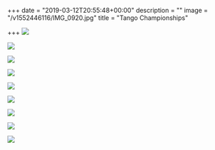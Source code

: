 +++
date = "2019-03-12T20:55:48+00:00"
description = ""
image = "/v1552446116/IMG_0920.jpg"
title = "Tango Championships"

+++
![](https://res.cloudinary.com/paris-tango/image/upload/v1552446605/IMG_0921.jpg)

![](https://res.cloudinary.com/paris-tango/image/upload/v1552446605/IMG_0926.jpg)

![](https://res.cloudinary.com/paris-tango/image/upload/v1552446605/IMG_0922.jpg)

![](https://res.cloudinary.com/paris-tango/image/upload/v1552446604/IMG_0917.jpg)

![](https://res.cloudinary.com/paris-tango/image/upload/v1552446604/IMG_0925.jpg)

![](https://res.cloudinary.com/paris-tango/image/upload/v1552446603/IMG_0918.jpg)

![](https://res.cloudinary.com/paris-tango/image/upload/v1552446603/IMG_0923.jpg)

![](https://res.cloudinary.com/paris-tango/image/upload/v1552446601/IMG_0928.jpg)

![](https://res.cloudinary.com/paris-tango/image/upload/v1552446602/IMG_0919.jpg)